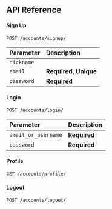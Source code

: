 
## API Reference

#### Sign Up

```http
POST /accounts/signup/
```

| Parameter | Description                |
| :-------- | :------------------------- |
| `nickname` |  |
| `email` | **Required**, **Unique** |
| `password` | **Required** |

#### Login

```http
POST /accounts/login/
```

| Parameter | Description                |
| :-------- | :------------------------- |
| `email_or_username` | **Required** |
| `password` | **Required** |

#### Profile

```http
GET /accounts/profile/
```

#### Logout

```http
POST /accounts/logout/
```
